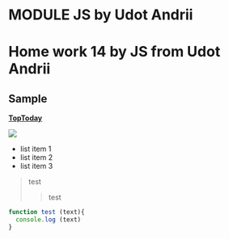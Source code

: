 # MODULE JS by Udot Andrii
# Home work 14 by JS from Udot Andrii
## Sample
[**TopToday**](https://github.com/EKarakaptan/toptoday)

[![](./)](https://github.com/EKarakaptan/toptoday)

* list item 1
* list item 2
* list item 3

> test
>> test

```js
function test (text){
  console.log (text)
}
```
